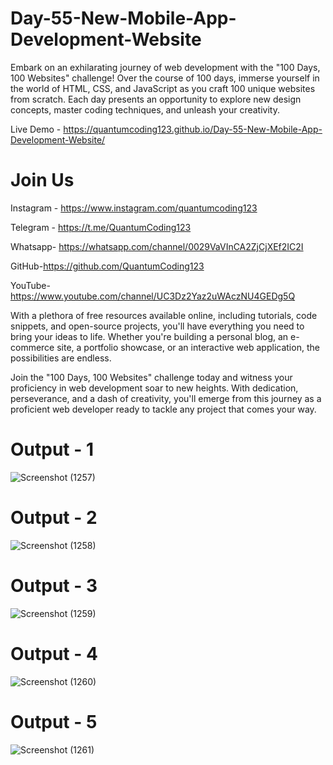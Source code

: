 # Day-55-New-Mobile-App-Development-Website
Embark on an exhilarating journey of web development with the "100 Days, 100 Websites" challenge! Over the course of 100 days, immerse yourself in the world of HTML, CSS, and JavaScript as you craft 100 unique websites from scratch. Each day presents an opportunity to explore new design concepts, master coding techniques, and unleash your creativity.

Live Demo - https://quantumcoding123.github.io/Day-55-New-Mobile-App-Development-Website/

# Join Us

Instagram - https://www.instagram.com/quantumcoding123

Telegram - https://t.me/QuantumCoding123

Whatsapp- https://whatsapp.com/channel/0029VaVInCA2ZjCjXEf2IC2I

GitHub-https://github.com/QuantumCoding123

YouTube-https://www.youtube.com/channel/UC3Dz2Yaz2uWAczNU4GEDg5Q

With a plethora of free resources available online, including tutorials, code snippets, and open-source projects, you'll have everything you need to bring your ideas to life. Whether you're building a personal blog, an e-commerce site, a portfolio showcase, or an interactive web application, the possibilities are endless.

Join the "100 Days, 100 Websites" challenge today and witness your proficiency in web development soar to new heights. With dedication, perseverance, and a dash of creativity, you'll emerge from this journey as a proficient web developer ready to tackle any project that comes your way.

# Output - 1

![Screenshot (1257)](https://github.com/user-attachments/assets/f4405538-2901-4c29-b5d0-74d98be8446b)

# Output - 2

![Screenshot (1258)](https://github.com/user-attachments/assets/830904a0-e5a4-409a-b24b-6804efa78011)

# Output - 3

![Screenshot (1259)](https://github.com/user-attachments/assets/a97a5d2b-56fe-43c2-840f-b4a07672bc84)

# Output - 4

![Screenshot (1260)](https://github.com/user-attachments/assets/90608b49-9312-4c8f-a836-06722a7d2a2a)

# Output - 5

![Screenshot (1261)](https://github.com/user-attachments/assets/a2eec36b-9c2c-4aeb-aeef-8f22469ccfdb)


